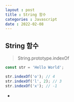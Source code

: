 ```yaml
---
layout : post
title : String 함수
categories : Javascript
date : 2022-02-08
---
```

## String 함수
> String.prototype.indexOf

```javascript
const str = 'Hello World';

str.indexOf('o'); // 4
str.indexOf('l', 2); // 3
str.indexOf('x'); // -1
```
* 
